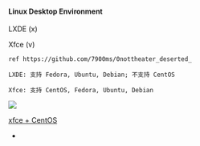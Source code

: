 
#### Linux Desktop Environment

LXDE (x)

Xfce (v)

```
ref https://github.com/7900ms/0nottheater_deserted_

LXDE: 支持 Fedora, Ubuntu, Debian; 不支持 CentOS 

Xfce: 支持 CentOS, Fedora, Ubuntu, Debian

```

![](https://i.imgur.com/VbxKlGy.png)

[xfce + CentOS](https://github.com/7900ms/0nottheater_deserted_/tree/master/small)

-
